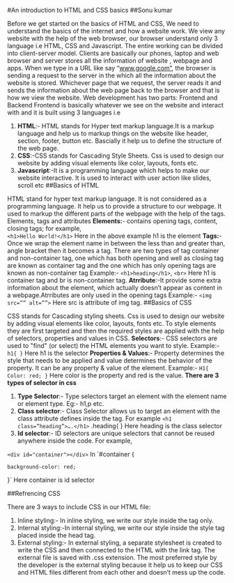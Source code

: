 #An introduction to HTML and CSS basics
##Sonu kumar

Before we get started on the basics of HTML and CSS, We need to understand the basics of the internet and how a website work.
We view any website with the help of the web browser, our browser understand only 3 language i.e HTML, CSS and Javascript. The entire working can be divided into client-server model.
Clients are basically our phones, laptop and web browser and server stores all the information of website , webpage and apps. When we type in a URL like say “www.google.com”, the browser is sending a request to the server in the which all the information about the website is stored. Whichever page that we request, the server reads it and sends the information about the web page back to the browser and that is how we view the website.
Web development has two parts: Frontend and Backend
Frontend is basically whatever we see on the website and interact with and it is built using 3 languages i.e
1.	**HTML**:- HTML stands for Hyper text markup language.It is a markup language and help us to markup things on the website like header, section, footer, button etc. Bascially it help us to define the structure of the web page.
2.	**CSS**:-CSS stands for Cascading Style Sheets. Css is used to design our website by adding visual elements like color, layouts, fonts etc.
3.	**Javascript**:-It is a programming language which helps to make our website interactive. It is used to interact with user action like slides, scroll etc
##Basics of HTML

HTML stand for hyper text markup language. It is not considered as a programming language. It help us to provide a structure to our webpage. It used to markup the different parts of the webpage with the help of the tags.
Elements, tags and attributes
**Elements:**- contains opening tags, content, closing tags; for example,  
`<h1>Hello World!</h1>`
 Here in the above example h1 is the element
**Tags:**- Once we wrap the element name in between the less than and greater than, angle bracket then it becomes a tag. There are two types of tag container and non-container tag, one which has both opening and well as closing tag are known as container tag and the one which has only opening tags are known as non-container tag
Example:- `<h1>heading</h1>`, `<br>`
Here h1 is container tag and br is non-container tag.
**Atrribute**:-It provide some extra information about the element, which actually doesn’t appear as content in a webpage.Atrributes are only used in the opening tags
Example:- `<img src=”” alt=””>`
Here src is attribute of img tag.
  ##Basics of CSS

CSS stands for Cascading styling sheets. Css is used to design    our website by adding visual elements like color, layouts, fonts etc. To style elements they are first targeted and then the required styles are applied with the help of selectors, properties and values in CSS.
**Selectors**:- CSS selectors are used to "find" (or select) the HTML elements you want to style.
Example:- `h1{
}`
   Here h1 is the selector
**Properties & Values**:-  Property determines the style that needs to     be applied and value determines the behavior of the property. It can be any property & value of the element.
Example:-
`H1{
Color: red;
}`
Here color is the property and red is the value.
**There are 3 types of selector in css**

1. **Type Selector**:- Type selectors target an element with the element name or element type. Eg:- h1,p etc.
2. **Class selector**:- Class Selector allows us to target an element with the class attribute defines inside the tag. For example
`<h1 class=”heading”>….</h1>`
.heading{
}
Here heading is the class selector
3.	**Id selector**:- ID selectors are unique selectors that cannot be reused anywhere inside the code.
 For example,

   `<div id="container"></div>`
In
  `#container {

    background-color: red;
  }`
Here container is id selector

 ##Refrencing CSS
 
There are 3 ways to include CSS in our HTML file:
1.	Inline styling:- In inline styling, we write our style inside the tag only.
2.	Internal styling:-In internal styling, we write our style inside the style tag placed inside the head tag.
3.	External styling:- In external styling, a separate stylesheet is created to write the CSS and then connected to the HTML with the link tag. The external file is saved with .css extension. The most preferred style by the developer is the external styling because it help us to keep our CSS and HTML files different from each other and doesn’t mess up the code.


